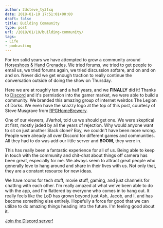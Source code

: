 ```yaml
---
author: 2dsteve_ty3fxq
date: 2018-01-10 17:51:01+00:00
draft: false
title: Building Community
type: post
url: /2018/01/10/building-community/
tags:
- Life
- podcasting
---
```


For ten solid years we have attempted to grow a community around [Horseshoes & Hand Grenades](http://hnhshow.2dorks.net). We tried forums, we tried to get people to email us, we tried forums again, we tried discussion softare, and on and on and on. Never did we get enough traction to really continue the conversation outside of doing the show on Thursday.

Here we are at roughly ten and a half years, and we **FINALLY** did it! Thanks to [Discord](http://www.discordapp.com) and it's permiation into the gamer market, we were able to build a community. We branded this amazing group of internet weirdos The Legion of Dorks. We even have the snazzy logo at the top of this post, courtesy of Steve Musgrave from [RPGHomeBrewery](http://www.rpghomebrewery.com).

One of our viewers, JVarhol, told us we should get one. We were skeptical at first, mostly jaded by all the years of rejection. Why would anyone want to sit on just another Slack clone? Boy, we couldn't have been more wrong. People were already all over Discord for different games and communities. All they had to do was add our little server and **BOOM**, they were in.

This has really been a fantastic experience for all of us. Being able to keep in touch with the community and chit-chat about things off camera has been great, especially for me. We always seem to attract great people who generally love to hang around and share in their lives with us. Not only that, they are a constant resource for new ideas.

We have rooms for tech stuff, movie stuff, gaming, and just channels for chatting with each other. I'm really amazed at what we've been able to do with the app, and I'm flattered by everyone who comes in to hang out. It really feels like the LoD has grown beyond just Ash, Jacob, and I, and has become something else entirely. Hopefully a force for good that we can utilize to do amazing things heading into the future. I'm feeling good about it.

[Join the Discord server!](https://www.2dorks.net/discord)
